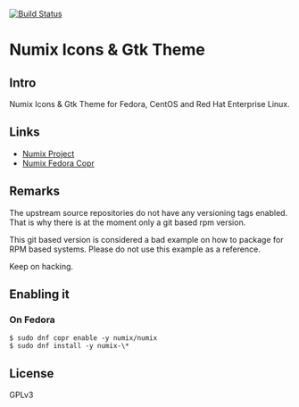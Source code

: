 [![Build Status](https://travis-ci.org/sspreitzer/numix-specs.svg?branch=master)](https://travis-ci.org/sspreitzer/numix-specs)

# Numix Icons & Gtk Theme

## Intro

Numix Icons & Gtk Theme for Fedora, CentOS and Red Hat Enterprise Linux.

## Links
* [Numix Project](http://numixproject.org)
* [Numix Fedora Copr](https://copr.fedoraproject.org/coprs/numix/numix)

## Remarks
The upstream source repositories do not have any versioning tags enabled.
That is why there is at the moment only a git based rpm version.

This git based version is considered a bad example on how to package for RPM
based systems. Please do not use this example as a reference.

Keep on hacking.

## Enabling it

### On Fedora
	$ sudo dnf copr enable -y numix/numix
	$ sudo dnf install -y numix-\*

## License
GPLv3


